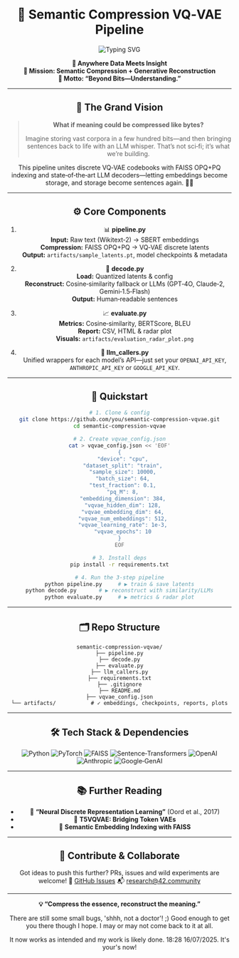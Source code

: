 <div align="center">

# 🔬 Semantic Compression VQ‑VAE Pipeline

<div align="center">

![Typing SVG](https://readme-typing-svg.herokuapp.com?font=Fira+Code&weight=600&size=28&duration=3000&pause=1000&color=F07178&center=true&vCenter=true&width=900&lines=Compressing+Meaning+Not+Just+Data;Quantize+↔️+Reconstruct+via+LLMs;Revolutionizing+Semantic+Storage+%26+Retrieval)

**📍 Anywhere Data Meets Insight**  
**🎯 Mission: Semantic Compression + Generative Reconstruction**  
**💬 Motto: “Beyond Bits—Understanding.”**

</div>

---

## 🧠 The Grand Vision

> **What if meaning could be compressed like bytes?**  
>  
> Imagine storing vast corpora in a few hundred bits—and then bringing sentences back to life with an LLM whisper. That’s not sci‑fi; it’s what we’re building.

This pipeline unites discrete VQ‑VAE codebooks with FAISS OPQ+PQ indexing and state‑of‑the‑art LLM decoders—letting embeddings become storage, and storage become sentences again. 🤖✨

---

## ⚙️ Core Components

1. 📊 **pipeline.py**  
   **Input:** Raw text (Wikitext‑2) → SBERT embeddings  
   **Compression:** FAISS OPQ+PQ → VQ‑VAE discrete latents  
   **Output:** `artifacts/sample_latents.pt`, model checkpoints & metadata

2. 🤖 **decode.py**  
   **Load:** Quantized latents & config  
   **Reconstruct:** Cosine‑similarity fallback or LLMs (GPT‑4O, Claude‑2, Gemini‑1.5‑Flash)  
   **Output:** Human‑readable sentences

3. 📈 **evaluate.py**  
   **Metrics:** Cosine‑similarity, BERTScore, BLEU  
   **Report:** CSV, HTML & radar plot  
   **Visuals:** `artifacts/evaluation_radar_plot.png`

4. 📡 **llm_callers.py**  
Unified wrappers for each model’s API—just set your `OPENAI_API_KEY`, `ANTHROPIC_API_KEY` or `GOOGLE_API_KEY`.

---

## 🚀 Quickstart

```bash
# 1. Clone & config
git clone https://github.com/you/semantic-compression-vqvae.git
cd semantic-compression-vqvae

# 2. Create vqvae_config.json
cat > vqvae_config.json << 'EOF'
{
  "device": "cpu",
  "dataset_split": "train",
  "sample_size": 10000,
  "batch_size": 64,
  "test_fraction": 0.1,
  "pq_M": 8,
  "embedding_dimension": 384,
  "vqvae_hidden_dim": 128,
  "vqvae_embedding_dim": 64,
  "vqvae_num_embeddings": 512,
  "vqvae_learning_rate": 1e-3,
  "vqvae_epochs": 10
}
EOF

# 3. Install deps
pip install -r requirements.txt

# 4. Run the 3‑step pipeline
python pipeline.py     # ▶️ train & save latents
python decode.py       # ▶️ reconstruct with similarity/LLMs
python evaluate.py     # ▶️ metrics & radar plot
````

---

## 🗂️ Repo Structure

```
semantic-compression-vqvae/
├── pipeline.py
├── decode.py
├── evaluate.py
├── llm_callers.py
├── requirements.txt
├── .gitignore
├── README.md
├── vqvae_config.json
└── artifacts/           # ✓ embeddings, checkpoints, reports, plots
```

---

## 🛠️ Tech Stack & Dependencies

<div align="center">

![Python](https://img.shields.io/badge/Python-3776AB?style=for-the-badge\&logo=python\&logoColor=white)
![PyTorch](https://img.shields.io/badge/PyTorch-EE4C2C?style=for-the-badge\&logo=pytorch\&logoColor=white)
![FAISS](https://img.shields.io/badge/FAISS-0099FF?style=for-the-badge)
![Sentence‑Transformers](https://img.shields.io/badge/SentenceTransformers-2C2C2C?style=for-the-badge)
![OpenAI](https://img.shields.io/badge/OpenAI-000000?style=for-the-badge\&logo=openai\&logoColor=white)
![Anthropic](https://img.shields.io/badge/Anthropic-1F1F1F?style=for-the-badge)
![Google‑GenAI](https://img.shields.io/badge/GoogleGenAI-4285F4?style=for-the-badge)

</div>

---

## 📚 Further Reading

* 📖 **“Neural Discrete Representation Learning”** (Oord et al., 2017)
* 📖 **T5VQVAE: Bridging Token VAEs**
* 🧠 **Semantic Embedding Indexing with FAISS**

---

## 🤝 Contribute & Collaborate

Got ideas to push this further? PRs, issues and wild experiments are welcome!
🔗 [GitHub Issues](https://github.com/you/semantic-compression-vqvae/issues)
📬 [research@42.community](mailto:research@42.community)

---

<div align="center">

**💡 “Compress the essence, reconstruct the meaning.”**

</div>



There are still some small bugs, 'shhh, not a doctor'! ;) Good enough to get you there though I hope. I may or may not come back to it at all.

It now works as intended and my work is likely done. 18:28 16/07/2025. It's your's now!
